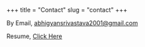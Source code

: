 +++
title = "Contact"
slug = "contact"
+++

By Email, abhigyansrivastava2001@gmail.com

Resume, [Click Here](https://drive.google.com/file/d/1-9QvnD9QRJ8HWkOyp8ASfjVxJMyB5T3J/view?usp=sharing)